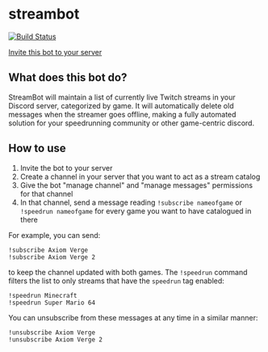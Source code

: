 # streambot

[![Build Status](https://drone.aricodes.net/api/badges/aricodes-oss/streambot-go/status.svg)](https://drone.aricodes.net/aricodes-oss/streambot)

[Invite this bot to your server](https://discord.com/api/oauth2/authorize?client_id=878381224794656778&permissions=0&scope=bot)

## What does this bot do?

StreamBot will maintain a list of currently live Twitch streams in your Discord server, categorized by game. It will automatically delete old messages when the streamer goes offline, making a fully automated solution for your speedrunning community or other game-centric discord.

## How to use

1. Invite the bot to your server
2. Create a channel in your server that you want to act as a stream catalog
3. Give the bot "manage channel" and "manage messages" permissions for that channel
4. In that channel, send a message reading `!subscribe nameofgame` or `!speedrun nameofgame` for every game you want to have catalogued in there

For example, you can send:

```
!subscribe Axiom Verge
!subscribe Axiom Verge 2
```

to keep the channel updated with both games. The `!speedrun` command filters the list to only streams that have the `speedrun` tag enabled:

```
!speedrun Minecraft
!speedrun Super Mario 64
```

You can unsubscribe from these messages at any time in a similar manner:

```
!unsubscribe Axiom Verge
!unsubscribe Axiom Verge 2
```
